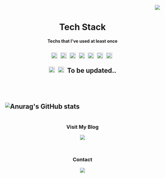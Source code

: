 <p align = "right"><img src="https://capsule-render.vercel.app/api?type=slice&color=gradient&height=300&section=header&text=Taewoong Moon&fontSize=70&fontAlignY=60" /></p>
<p align = "center">
<h1 align = "center"> Tech Stack </h1>
<h4 align = "center"> Techs that I've used at least once
<h2>
<p align = "center">
<img src="https://img.shields.io/badge/JavaScript-F7DF1E?style=plastic&logo=JavaScript&logoColor=white" height = "20px"/>&nbsp;
<img src="https://img.shields.io/badge/Python-3776AB?style=plastic&logo=Python&logoColor=white" height = "20px"/>&nbsp;
<img src="https://img.shields.io/badge/MongoDB-47A24B?style=plastic&logo=MongoDB&logoColor=white" height = "20px"/>&nbsp;
<img src="https://img.shields.io/badge/CSS-1572B6?style=plastic&logo=CSS3&logoColor=white" height = "20px"/>&nbsp;
<img src="https://img.shields.io/badge/HTML-E34F26?style=plastic&logo=HTML5&logoColor=white" height = "20px"/>&nbsp;
<img src="https://img.shields.io/badge/Vue-4FC08D?style=plastic&logo=Vue.js&logoColor=white" height = "20px"/>&nbsp;
<img src="https://img.shields.io/badge/Angular-DD0031?style=plastic&logo=Angular&logoColor=white" height = "20px"/>&nbsp;
</p>
<p align = "center">
<img src="https://img.shields.io/badge/Node.js-339933?style=plastic&logo=Node.js&logoColor=white" height = "20px"/>&nbsp;
<img src="https://img.shields.io/badge/Next.js-000000?style=plastic&logo=Next.js&logoColor=white" height = "20px"/>&nbsp;
To be updated..
</p>
<br/>  
<br/>
<div align="center" style="display:flex">
  
![Anurag's GitHub stats](https://github-readme-stats.vercel.app/api?username=TaewoongMoon&count_private=true&hide_border=true&theme=dracula)

</div>

<h3 align ="center"> Visit My Blog </h2>
<p align="center">
<a href="https://velog.io/@moony_moon">
    <img 
        src="https://img.shields.io/badge/Tech Blog-4BB749?style=flat-square&logo=V&logoColor=white"
        style="height : auto; margin-left : 10px; margin-right : 10px;"/>
</a></p>

</br>

<h3 align ="center"> Contact </h2>
<p align="center">
<a href="mailto:taewoongmoon1@gmail.com">
    <img 
        src="https://img.shields.io/badge/Gmail-EA4335?style=flat-square&logo=Gmail&logoColor=white"
        style="height : auto; margin-left : 10px; margin-right : 10px;"/>
</a></p>
